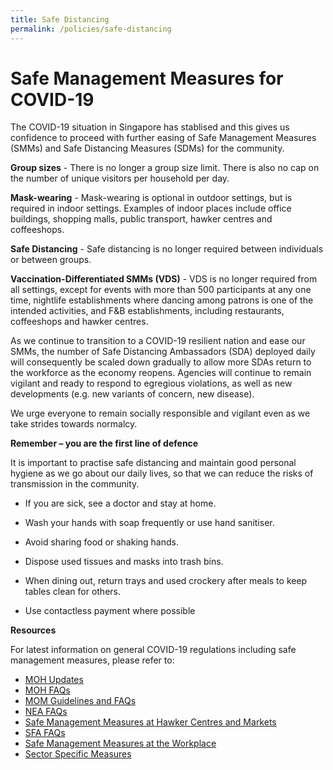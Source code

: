 ```yaml
---
title: Safe Distancing
permalink: /policies/safe-distancing
---
```


# Safe Management Measures for COVID-19

The COVID-19 situation in Singapore has stablised and this gives us confidence to proceed with further easing of Safe Management Measures (SMMs) and Safe Distancing Measures (SDMs) for the community. 

**Group sizes** - There is no longer a group size limit. There is also no cap on the number of unique visitors per household per day.

**Mask-wearing** - Mask-wearing is optional in outdoor settings, but is required in indoor settings. Examples of indoor places include office buildings, shopping malls, public transport, hawker centres and coffeeshops. 

**Safe Distancing** -  Safe distancing is no longer required between individuals or between groups. 

**Vaccination-Differentiated SMMs (VDS)** - VDS is no longer required from all settings, except for events with more than 500 participants at any one time, nightlife establishments where dancing among patrons is one of the intended activities, and F&B establishments, including restaurants, coffeeshops and hawker centres. 

As we continue to transition to a COVID-19 resilient nation and ease our SMMs, the number of Safe Distancing Ambassadors (SDA) deployed daily will consequently be scaled down gradually to allow more SDAs return to the workforce as the economy reopens. Agencies will continue to remain vigilant and ready to respond to egregious violations, as well as new developments (e.g. new variants of concern, new disease). 

We urge everyone to remain socially responsible and vigilant even as we take strides towards normalcy.


**Remember – you are the first line of defence**

It is important to practise safe distancing and maintain good personal hygiene as we go about our daily lives, so that we can reduce the risks of transmission in the community.

- If you are sick, see a doctor and stay at home.

- Wash your hands with soap frequently or use hand sanitiser.

- Avoid sharing food or shaking hands.

- Dispose used tissues and masks into trash bins.

- When dining out, return trays and used crockery after meals to keep tables clean for others.

- Use contactless payment where possible


**Resources**

For latest information on general COVID-19 regulations including safe management measures, please refer to:

- [MOH Updates](https://www.moh.gov.sg/covid-19)
- [MOH FAQs](https://www.moh.gov.sg/covid-19/faqs)
- [MOM Guidelines and FAQs](https://www.mom.gov.sg/covid-19/frequently-asked-questions)
- [NEA FAQs](https://www.nea.gov.sg/our-services/public-cleanliness/environmental-cleaning-guidelines/safe-management-measures/frequently-asked-questions)
- [Safe Management Measures at Hawker Centres and Markets](https://www.nea.gov.sg/our-services/public-cleanliness/environmental-cleaning-guidelines/safe-management-measures)
- [SFA FAQs](https://www.sfa.gov.sg/covid-19/SDM)
- [Safe Management Measures at the Workplace](https://www.mom.gov.sg/covid-19/requirements-for-safe-management-measures)
- [Sector Specific Measures](https://www.gobusiness.gov.sg/safemanagement/sector/)
